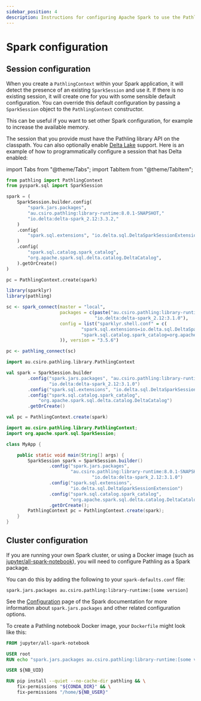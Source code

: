 ```yaml
---
sidebar_position: 4
description: Instructions for configuring Apache Spark to use the Pathling library.
---
```


# Spark configuration

## Session configuration

When you create a `PathlingContext` within your Spark application, it will
detect the presence of an existing `SparkSession` and use it. If there is no
existing session, it will create one for you with some sensible default
configuration. You can override this default configuration by passing
a `SparkSession` object to the `PathlingContext` constructor.

This can be useful if you want to set other Spark configuration, for example to
increase the available memory.

The session that you provide must have the Pathling library API on the
classpath. You can also optionally enable [Delta Lake](https://delta.io/)
support. Here is an example of how to programmatically configure a session that
has Delta enabled:

import Tabs from "@theme/Tabs";
import TabItem from "@theme/TabItem";

<!--suppress CheckEmptyScriptTag -->
<Tabs>
<TabItem value="python" label="Python">

```python
from pathling import PathlingContext
from pyspark.sql import SparkSession

spark = (
    SparkSession.builder.config(
        "spark.jars.packages",
        "au.csiro.pathling:library-runtime:8.0.1-SNAPSHOT,"
        "io.delta:delta-spark_2.12:3.3.2,"
    )
    .config(
        "spark.sql.extensions", "io.delta.sql.DeltaSparkSessionExtension"
    )
    .config(
        "spark.sql.catalog.spark_catalog",
        "org.apache.spark.sql.delta.catalog.DeltaCatalog",
    ).getOrCreate()
)

pc = PathlingContext.create(spark)
```

</TabItem>
<TabItem value="r" label="R">

```r
library(sparklyr)
library(pathling)

sc <- spark_connect(master = "local",
                    packages = c(paste("au.csiro.pathling:library-runtime:", pathling_version()),
                                 "io.delta:delta-spark_2.12:3.1.0"),
                    config = list("sparklyr.shell.conf" = c(
                            "spark.sql.extensions=io.delta.sql.DeltaSparkSessionExtension",
                            "spark.sql.catalog.spark_catalog=org.apache.spark.sql.delta.catalog.DeltaCatalog"
                    )), version = "3.5.6")

pc <- pathling_connect(sc)
```

</TabItem>
<TabItem value="scala" label="Scala">

```scala
import au.csiro.pathling.library.PathlingContext

val spark = SparkSession.builder
        .config("spark.jars.packages", "au.csiro.pathling:library-runtime:8.0.1-SNAPSHOT," +
                "io.delta:delta-spark_2.12:3.1.0")
        .config("spark.sql.extensions", "io.delta.sql.DeltaSparkSessionExtension")
        .config("spark.sql.catalog.spark_catalog",
            "org.apache.spark.sql.delta.catalog.DeltaCatalog")
        .getOrCreate()

val pc = PathlingContext.create(spark)
```

</TabItem>
<TabItem value="java" label="Java">

```java
import au.csiro.pathling.library.PathlingContext;
import org.apache.spark.sql.SparkSession;

class MyApp {

    public static void main(String[] args) {
        SparkSession spark = SparkSession.builder()
                .config("spark.jars.packages",
                        "au.csiro.pathling:library-runtime:8.0.1-SNAPSHOT," +
                                "io.delta:delta-spark_2.12:3.1.0")
                .config("spark.sql.extensions",
                        "io.delta.sql.DeltaSparkSessionExtension")
                .config("spark.sql.catalog.spark_catalog",
                        "org.apache.spark.sql.delta.catalog.DeltaCatalog")
                .getOrCreate();
        PathlingContext pc = PathlingContext.create(spark);
    }
}
```

</TabItem>
</Tabs>

## Cluster configuration

If you are running your own Spark cluster, or using a Docker image (such
as [jupyter/all-spark-notebook](https://hub.docker.com/r/jupyter/all-spark-notebook)),
you will need to configure Pathling as a Spark package.

You can do this by adding the following to your `spark-defaults.conf` file:

```
spark.jars.packages au.csiro.pathling:library-runtime:[some version]
```

See the [Configuration](https://spark.apache.org/docs/latest/configuration.html)
page of the Spark documentation for more information about `spark.jars.packages`
and other related configuration options.

To create a Pathling notebook Docker image, your `Dockerfile` might look like
this:

```dockerfile
FROM jupyter/all-spark-notebook

USER root
RUN echo "spark.jars.packages au.csiro.pathling:library-runtime:[some version]" >> /usr/local/spark/conf/spark-defaults.conf

USER ${NB_UID}

RUN pip install --quiet --no-cache-dir pathling && \
    fix-permissions "${CONDA_DIR}" && \
    fix-permissions "/home/${NB_USER}"
```

